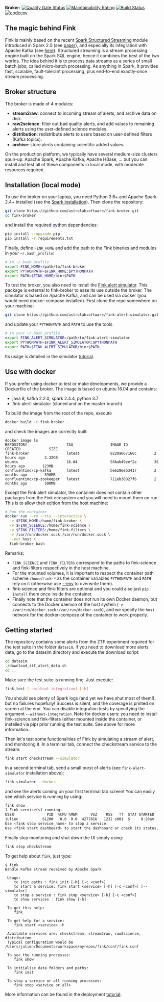 **Broker:** [![Quality Gate Status](https://sonarcloud.io/api/project_badges/measure?project=finkbroker&metric=alert_status)](https://sonarcloud.io/dashboard?id=finkbroker) [![Maintainability Rating](https://sonarcloud.io/api/project_badges/measure?project=finkbroker&metric=sqale_rating)](https://sonarcloud.io/dashboard?id=finkbroker)
[![Build Status](https://travis-ci.org/astrolabsoftware/fink-broker.svg?branch=master)](https://travis-ci.org/astrolabsoftware/fink-broker)
[![codecov](https://codecov.io/gh/astrolabsoftware/fink-broker/branch/master/graph/badge.svg)](https://codecov.io/gh/astrolabsoftware/fink-broker)

## The magic behind Fink

Fink is mainly based on the recent [Spark Structured Streaming](https://spark.apache.org/docs/latest/structured-streaming-programming-guide.html) module introduced in Spark 2.0 (see [paper](https://cs.stanford.edu/~matei/papers/2018/sigmod_structured_streaming.pdf)), and especially its integration with Apache Kafka (see [here](https://spark.apache.org/docs/latest/structured-streaming-kafka-integration.html)). Structured streaming is a stream processing engine built on the Spark SQL engine, hence it combines the best of the two worlds.
The idea behind it is to process data streams as a series of small batch jobs, called micro-batch processing. As anything in Spark, it provides fast, scalable, fault-tolerant processing, plus end-to-end exactly-once stream processing.

## Broker structure

The broker is made of 4 modules:

* **stream2raw**: connect to incoming stream of alerts, and archive data on disk.
* **raw2science**: filter out bad quality alerts, and add values to remaining alerts using the user-defined science modules.
* **distribution**: redistribute alerts to users based on user-defined filters (Kafka topics).
* **archive**: store alerts containing scientific added values.

On the production platform, we typically have several medium-size clusters spun-up: Apache Spark, Apache Kafka, Apache HBase, ... but you can install and test all of these components in local mode, with moderate resources required.

## Installation (local mode)

To use the broker on your laptop, you need Python 3.6+ and Apache Spark 2.4+ installed (see the [Spark installation](../tutorials/introduction.md#install-apache-spark)). Then clone the repository:

```bash
git clone https://github.com/astrolabsoftware/fink-broker.git
cd fink-broker
```

and install the required python dependencies:

```bash
pip install --upgrade pip
pip install -r requirements.txt
```

Finally, define `FINK_HOME` and add the path to the Fink binaries and modules in your `~/.bash_profile`:

```bash
# in ~/.bash_profile
export FINK_HOME=/path/to/fink-broker
export PYTHONPATH=$FINK_HOME:$PYTHONPATH
export PATH=$FINK_HOME/bin:$PATH
```

To test the broker, you also need to install the [Fink alert simulator](https://github.com/astrolabsoftware/fink-alert-simulator). This package is external to fink-broker to ease its use outside the broker. The simulator is based on Apache Kafka, and can be used via docker (you would need docker-compose installed). First clone the repo somewhere on your machine:

```bash
git clone https://github.com/astrolabsoftware/fink-alert-simulator.git
```

and update your `PYTHONPATH` and `PATH` to use the tools:

```bash
# in your ~/.bash_profile
export FINK_ALERT_SIMULATOR=/path/to/fink-alert-simulator
export PYTHONPATH=$FINK_ALERT_SIMULATOR:$PYTHONPATH
export PATH=$FINK_ALERT_SIMULATOR/bin:$PATH
```

Its usage is detailed in the simulator [tutorial](../tutorials/simulator.md).

## Use with docker

If you prefer using docker to test or make developments, we provide a Dockerfile of the broker. The image is based on ubuntu 16.04 and contains:

- java 8, kafka 2.2.0, spark 2.4.4, python 3.7
- fink-alert-simulator (cloned and on the master branch)

To build the image from the root of the repo, execute

```bash
docker build -t fink-broker .
```

and check the images are correctly built:

```
docker image ls
REPOSITORY                  TAG                 IMAGE ID            CREATED             SIZE
fink-broker                 latest              0220a667160c        2 hours ago         2.32GB
ubuntu                      16.04               56bab49eef2e        36 hours ago        123MB
confluentinc/cp-kafka       latest              be6286eb3417        2 months ago        590MB
confluentinc/cp-zookeeper   latest              711eb38827f6        2 months ago        590MB
```

Except the Fink alert simulator, the container does not contain other packages from the Fink ecosystem and you will need to mount them on run. This is to allow their edition from the host machine:

```bash
# Run the container
docker run --rm --tty --interactive \
  -v $FINK_HOME:/home/fink-broker \
  -v $FINK_SCIENCE:/home/fink-science \
  -v $FINK_FILTERS:/home/fink-filters \
  -v /var/run/docker.sock:/var/run/docker.sock \
  --net host \
  fink-broker bash
```

Remarks:

* `FINK_SCIENCE` and `FINK_FILTERS` correspond to the paths to fink-science and fink-filters respectively in the host machine.
* For the mounted volumes, it is important to respect the container path scheme `/home/fink-*` as the container variables `PYTHONPATH` and `PATH` rely on it (otherwise use [--env](https://docs.docker.com/engine/reference/commandline/run/) to overwrite them).
* fink-science and fink-filters are optional and you could also just `pip install` them once inside the container.
* Finally note that the container does not run its own Docker daemon, but connects to the Docker daemon of the host system (`-v /var/run/docker.sock:/var/run/docker.sock`), and we specify the `host` network for the docker-compose of the container to work properly.

## Getting started

The repository contains some alerts from the ZTF experiment required for the test suite in the folder `datasim`. If you need to download more alerts data, go to the datasim directory and execute the download script:

```bash
cd datasim
./download_ztf_alert_data.sh
cd ..
```

Make sure the test suite is running fine. Just execute:

```bash
fink_test [--without-integration] [-h]
```

You should see plenty of Spark logs (and yet we have shut most of them!), but no failures hopefully! Success is silent, and the coverage is printed on screen at the end. You can disable integration tests by specifying the argument `--without-integration`. Note for docker users: you need to install fink-science and fink-filters (either mounted inside the container, or installed via pip) prior running the test suite. See above for more information.

Then let's test some functionalities of Fink by simulating a stream of alert, and monitoring it. In a terminal tab, connect the checkstream service to the stream:

```bash
fink start checkstream --simulator
```

in a second terminal tab, send a small burst of alerts (see `fink-alert-simulator` installation above):

```bash
fink_simulator --docker
```

and see the alerts coming on your first terminal tab screen! You can easily see which service is running by using:

```bash
fink show
1 Fink service(s) running:
USER               PID  %CPU %MEM      VSZ    RSS   TT  STAT STARTED      TIME COMMAND
julien           61200   0.0  0.0  4277816   1232 s001  S     8:20am   0:00.01 /bin/bash /path/to/fink start checkstream --simulator
Use <fink stop service_name> to stop a service.
Use <fink start dashboard> to start the dashboard or check its status.
```

Finally stop monitoring and shut down the UI simply using:
```bash
fink stop checkstream
```

To get help about `fink`, just type:

```shell
$ fink
Handle Kafka stream received by Apache Spark

 Usage:
 	to init paths : fink init [-h] [-c <conf>]
 	to start a service: fink start <service> [-h] [-c <conf>] [--simulator]
 	to stop a service : fink stop <service> [-h] [-c <conf>]
 	to show services : fink show [-h]

 To get this help:
 	fink

 To get help for a service:
 	fink start <service> -h

 Available services are: checkstream, stream2raw, raw2science, distribution
 Typical configuration would be /Users/julien/Documents/workspace/myrepos/fink/conf/fink.conf

 To see the running processes:
 	fink show

 To initialise data folders and paths:
 	fink init

 To stop a service or all running processes:
 	fink stop <service or all>
```

More information can be found in the deployment [tutorial](../tutorials/deployment.md).

